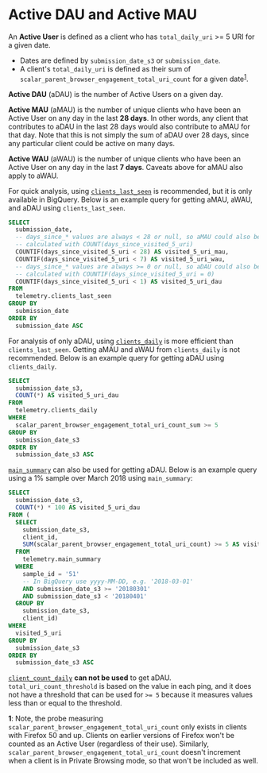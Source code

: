 # Active DAU and Active MAU

An **Active User** is defined as a client who has `total_daily_uri` >= 5 URI for a given date.
* Dates are defined by `submission_date_s3` or `submission_date`.
* A client's `total_daily_uri` is defined as their sum of `scalar_parent_browser_engagement_total_uri_count` for a given date<sup>[1](#total_uri_count)</sup>.

**Active DAU** (aDAU) is the number of Active Users on a given day.

**Active MAU** (aMAU) is the number of unique clients who have been an Active User on any day in the last **28 days**. In other words, any client that contributes to aDAU in the last 28 days would also contribute to aMAU for that day. Note that this is not simply the sum of aDAU over 28 days, since any particular client could be active on many days.

**Active WAU** (aWAU) is the number of unique clients who have been an Active User on any day in the last **7 days**. Caveats above for aMAU also apply to aWAU.

For quick analysis, using [`clients_last_seen`](../datasets/bigquery/clients_last_seen/reference.md) is recommended, but it is only available in BigQuery. Below is an example query for getting aMAU, aWAU, and aDAU using `clients_last_seen`.

```sql
SELECT
  submission_date,
  -- days_since_* values are always < 28 or null, so aMAU could also be
  -- calculated with COUNT(days_since_visited_5_uri)
  COUNTIF(days_since_visited_5_uri < 28) AS visited_5_uri_mau,
  COUNTIF(days_since_visited_5_uri < 7) AS visited_5_uri_wau,
  -- days_since_* values are always >= 0 or null, so aDAU could also be
  -- calculated with COUNTIF(days_since_visited_5_uri = 0)
  COUNTIF(days_since_visited_5_uri < 1) AS visited_5_uri_dau
FROM
  telemetry.clients_last_seen
GROUP BY
  submission_date
ORDER BY
  submission_date ASC
```

For analysis of only aDAU, using [`clients_daily`](../datasets/batch_view/clients_daily/reference.md) is more efficient than `clients_last_seen`. Getting aMAU and aWAU from `clients_daily` is not recommended. Below is an example query for getting aDAU using `clients_daily`.

```sql
SELECT
  submission_date_s3,
  COUNT(*) AS visited_5_uri_dau
FROM
  telemetry.clients_daily
WHERE
  scalar_parent_browser_engagement_total_uri_count_sum >= 5
GROUP BY
  submission_date_s3
ORDER BY
  submission_date_s3 ASC
```

[`main_summary`](../datasets/batch_view/main_summary/reference.md) can also be used for getting aDAU. Below is an example query using a 1% sample over March 2018 using `main_summary`:

```sql
SELECT
  submission_date_s3,
  COUNT(*) * 100 AS visited_5_uri_dau
FROM (
  SELECT
    submission_date_s3,
    client_id,
    SUM(scalar_parent_browser_engagement_total_uri_count) >= 5 AS visited_5_uri
  FROM
    telemetry.main_summary
  WHERE
    sample_id = '51'
    -- In BigQuery use yyyy-MM-DD, e.g. '2018-03-01'
    AND submission_date_s3 >= '20180301'
    AND submission_date_s3 < '20180401'
  GROUP BY
    submission_date_s3,
    client_id)
WHERE
  visited_5_uri
GROUP BY
  submission_date_s3
ORDER BY
  submission_date_s3 ASC
```

[`client_count_daily`](../datasets/batch_view/client_count_daily/reference.md) **can not be used** to get aDAU. `total_uri_count_threshold` is based on the value in each ping, and it does not have a threshold that can be used for `>= 5` because it measures values less than or equal to the threshold.

<span id="total_uri_count">**1**</span>: Note, the probe measuring `scalar_parent_browser_engagement_total_uri_count` only exists in clients with Firefox 50 and up. Clients on earlier versions of Firefox won't be counted as an Active User (regardless of their use). Similarly, `scalar_parent_browser_engagement_total_uri_count` doesn't increment when a client is in Private Browsing mode, so that won't be included as well.
